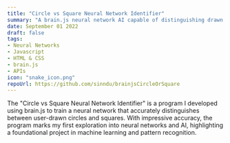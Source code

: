 ```yaml
---
title: "Circle vs Square Neural Network Identifier"
summary: "A brain.js neural network AI capable of distinguishing drawn circles vs squares."
date: September 01 2022
draft: false
tags:
- Neural Networks
- Javascript
- HTML & CSS
- brain.js
- APIs
icon: "snake_icon.png"
repoUrl: https://github.com/sinndu/brainjsCircleOrSquare
---
```


The "Circle vs Square Neural Network Identifier" is a program I developed using brain.js to train a neural network that accurately distinguishes between user-drawn circles and squares. With impressive accuracy, the program marks my first exploration into neural networks and AI, highlighting a foundational project in machine learning and pattern recognition.